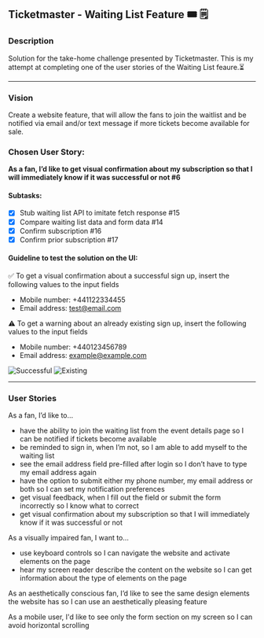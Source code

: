 ## Ticketmaster - Waiting List Feature 🎟 🗒

### Description

Solution for the take-home challenge presented by Ticketmaster. This is my attempt at completing one of the user stories of the Waiting List feaure.⏳

--- 

### Vision 

Create a website feature, that will allow the fans to join the waitlist and be notified via email and/or text message if more tickets become available for sale.

### Chosen User Story: 

**As a fan, I’d like to get visual confirmation about my subscription so that I will immediately know if it was successful or not #6**

#### Subtasks:

- [x] Stub waiting list API to imitate fetch response #15
- [x] Compare waiting list data and form data #14
- [x] Confirm subscription #16
- [x] Confirm prior subscription #17

#### Guideline to test the solution on the UI:
✅ To get a visual confirmation about a successful sign up, insert the following values to the input fields
  - Mobile number: +441122334455
  - Email address: test@email.com
  
⚠️ To get a warning about an already existing sign up, insert the following values to the input fields
  - Mobile number: +440123456789
  - Email address: example@example.com

![Successful](https://user-images.githubusercontent.com/85565743/158209258-4b0563af-2b50-4ce6-bcfa-9f0f51c63cdb.png) ![Existing](https://user-images.githubusercontent.com/85565743/158209304-be01ca78-3287-47dd-90b5-c538721e0499.png)


--- 

### User Stories

As a fan, I’d like to… 
- have the ability to join the waiting list from the event details page so I can be notified if tickets become available
- be reminded to sign in, when I’m not, so I am able to add myself to the waiting list
- see the email address field pre-filled after login so I don’t have to type my email address again
- have the option to submit either my phone number, my email address or both so I can set my notification preferences
- get visual feedback, when I fill out the field or submit the form incorrectly so I know what to correct
- get visual confirmation about my subscription so that I will immediately know if it was successful or not

As a visually impaired fan, I want to…
- use keyboard controls so I can navigate the website and activate elements on the page
- hear my screen reader describe the content on the website so I can get information about the type of elements on the page

As an aesthetically conscious fan, I’d like to see the same design elements the website has so I can use an aesthetically pleasing feature

As a mobile user, I'd like to see only the form section on my screen so I can avoid horizontal scrolling


